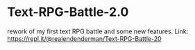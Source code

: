 # Text-RPG-Battle-2.0
rework of my first text RPG battle and some new features.
Link: https://repl.it/@realendenderman/Text-RPG-Battle-20
